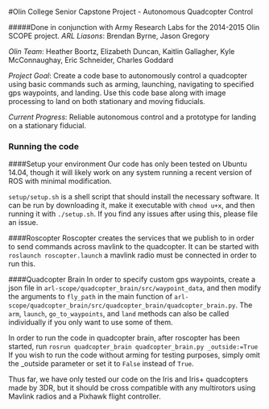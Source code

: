 #Olin College Senior Capstone Project - Autonomous Quadcopter Control

#####Done in conjunction with Army Research Labs for the 2014-2015 Olin SCOPE project.
*ARL Liasons*: Brendan Byrne, Jason Gregory

*Olin Team*: Heather Boortz, Elizabeth Duncan, Kaitlin Gallagher, Kyle McConnaughay, Eric Schneider, Charles Goddard

*Project Goal*: Create a code base to autonomously control a quadcopter using basic commands such as arming, launching, navigating to specified gps waypoints, and landing. Use this code base along with image processing to land on both stationary and moving fiducials.

*Current Progress*: Reliable autonomous control and a prototype for landing on a stationary fiducial.

### Running the code
####Setup your environment
Our code has only been tested on Ubuntu 14.04, though it will likely work on any system running a recent version of ROS with minimal modification.

`setup/setup.sh` is a shell script that should install the necessary software. It can be run by downloading it, make it executable with `chmod u+x`, and then running it with `./setup.sh`. If you find any issues after using this, please file an issue.

####Roscopter
Roscopter creates the services that we publish to in order to send commands across mavlink to the quadcopter. It can be started with 
```roslaunch roscopter.launch```
a mavlink radio must be connected in order to run this.

####Quadcopter Brain
In order to specify custom gps waypoints, create a json file in `arl-scope/quadcopter_brain/src/waypoint_data`, and then modify the arguments to `fly_path` in the main function of `arl-scope/quadcopter_brain/src/quadcopter_brain/quadcopter_brain.py`. The `arm`, `launch`, `go_to_waypoints`, and `land` methods can also be called individually if you only want to use some of them.

In order to run the code in quadcopter brain, after roscopter has been started, run
```rosrun quadcopter_brain quadcopter_brain.py _outside:=True```
If you wish to run the code without arming for testing purposes, simply omit the _outside parameter or set it to `False` instead of `True`.

Thus far, we have only tested our code on the Iris and Iris+ quadcopters made by 3DR, but it should be cross compatible with any multirotors using Mavlink radios and a Pixhawk flight controller.
